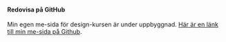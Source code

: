 #### Redovisa på GitHub

Min egen me-sida för design-kursen är under uppbyggnad.  [Här är en länk till min me-sida på Github](https://github.com/Johanrej/design-v2).
